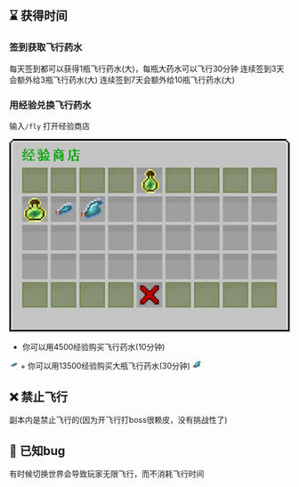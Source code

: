 ## ⌛ 获得时间

### 签到获取飞行药水
每天签到都可以获得1瓶飞行药水(大)，每瓶大药水可以飞行30分钟
连续签到3天会额外给3瓶飞行药水(大)
连续签到7天会额外给10瓶飞行药水(大)

### 用经验兑换飞行药水
输入`/fly` 打开经验商店

![经验商店](pics/fly/expshop.png)

+ 你可以用4500经验购买飞行药水(10分钟)  
<img src="pics/icon/fly_potion_small.png" class="icon" alt="飞行药水"/>
+ 你可以用13500经验购买大瓶飞行药水(30分钟)  
<img src="pics/icon/fly_potion_large.png" class="icon" alt="大飞行药水"/>

## ❌ 禁止飞行
副本内是禁止飞行的(因为开飞行打boss很赖皮，没有挑战性了)


## 💩 已知bug
有时候切换世界会导致玩家无限飞行，而不消耗飞行时间